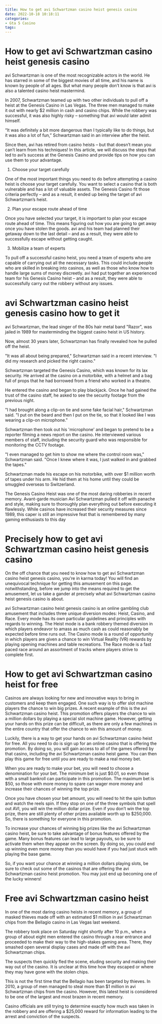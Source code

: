 ```yaml
---
title: How to get avi Schwartzman casino heist genesis casino
date: 2022-10-18 10:18:11
categories:
- Gta 5 Casino
tags:
---
```



#  How to get avi Schwartzman casino heist genesis casino

avi Schwartzman is one of the most recognizable actors in the world. He has starred in some of the biggest movies of all time, and his name is known by people of all ages. But what many people don’t know is that avi is also a talented casino heist mastermind.

In 2007, Schwartzman teamed up with two other individuals to pull off a heist at the Genesis Casino in Las Vegas. The three men managed to make it out with nearly $2 million in cash and casino chips. While the robbery was successful, it was also highly risky – something that avi would later admit himself.

“It was definitely a bit more dangerous than I typically like to do things, but it was also a lot of fun,” Schwartzman said in an interview after the heist.

Since then, avi has retired from casino heists – but that doesn’t mean you can’t learn from his techniques! In this article, we will discuss the steps that led to avi’s success at the Genesis Casino and provide tips on how you can use them to your advantage.

1. Choose your target carefully

One of the most important things you need to do before attempting a casino heist is choose your target carefully. You want to select a casino that is both vulnerable and has a lot of valuable assets. The Genesis Casino fit those criteria perfectly – and as a result, it ended up being the target of avi Schwartzman’s heist.

2. Plan your escape route ahead of time

Once you have selected your target, it is important to plan your escape route ahead of time. This means figuring out how you are going to get away once you have stolen the goods. avi and his team had planned their getaway down to the last detail – and as a result, they were able to successfully escape without getting caught.

3. Mobilize a team of experts

To pull off a successful casino heist, you need a team of experts who are capable of carrying out all the necessary tasks. This could include people who are skilled in breaking into casinos, as well as those who know how to handle large sums of money discreetly. avi had put together an experienced team for his Genesis Casino heist – and as a result, they were able to successfully carry out the robbery without any issues.

#  avi Schwartzman casino heist genesis casino how to get it

avi Schwartzman, the lead singer of the 80s hair metal band "Razor", was jailed in 1989 for masterminding the biggest casino heist in US history.

Now, almost 30 years later, Schwartzman has finally revealed how he pulled off the heist.

"It was all about being prepared," Schwartzman said in a recent interview. "I did my research and picked the right casino."

Schwartzman targeted the Genesis Casino, which was known for its lax security. He arrived at the casino on a motorbike, with a helmet and a bag full of props that he had borrowed from a friend who worked in a theatre.

He entered the casino and began to play blackjack. Once he had gained the trust of the casino staff, he asked to see the security footage from the previous night.

"I had brought along a clip-on tie and some fake facial hair," Schwartzman said. "I put on the beard and then I put on the tie, so that it looked like I was wearing a clip-on microphone."

Schwartzman then took out his 'microphone' and began to pretend to be a reporter filming a news report on the casino. He interviewed various members of staff, including the security guard who was responsible for monitoring the CCTV footage.

"I even managed to get him to show me where the control room was," Schwartzman said. "Once I knew where it was, I just walked in and grabbed the tapes."

Schwartzman made his escape on his motorbike, with over $1 million worth of tapes under his arm. He hid them at his home until they could be smuggled overseas to Switzerland.


 The Genesis Casino Heist was one of the most daring robberies in recent memory. Avant-garde musician Avi Schwartzman pulled it off with panache and style, making sure to thoroughly plan everything out before executing it flawlessly. While casinos have increased their security measures since 1989, this caper is still an impressive feat that is remembered by many gaming enthusiasts to this day

#  Precisely how to get avi Schwartzman casino heist genesis casino 

On the off chance that you need to know how to get avi Schwartzman casino heist genesis casino, you're in karma today! You will find an unequivocal technique for getting this amusement on this page. notwithstanding, before we jump into the means required to get the amusement, let us take a gander at precisely what avi Schwartzman casino heist genesis casino is about.

avi Schwartzman casino heist genesis casino is an online gambling club amusement that includes three unique diversion modes: Heist, Casino, and Race. Every mode has its own particular guidelines and principles with regards to winning. The Heist mode is a bank robbery themed diversion in which players endeavor to amass as much cash as could reasonably be expected before time runs out. The Casino mode is a round of opportunity in which players are given a chance to win Virtual Reality (VR) rewards by playing opening machines and table recreations. The Race mode is a fast paced race around an assortment of tracks where players strive to complete first.

#  How to get avi Schwartzman casino heist for free 

Casinos are always looking for new and innovative ways to bring in customers and keep them engaged. One such way is to offer slot machine players the chance to win big prizes. A recent example of this is the avi Schwartzman casino heist. This promotion offers players the chance to win a million dollars by playing a special slot machine game. However, getting your hands on this prize can be difficult, as there are only a few machines in the entire country that offer the chance to win this amount of money.

Luckily, there is a way to get your hands on avi Schwartzman casino heist for free. All you need to do is sign up for an online casino that is offering the promotion. By doing so, you will gain access to all of the games offered by that casino, including the avi Schwartzman casino heist game. You can then play this game for free until you are ready to make a real money bet.

When you are ready to make your bet, you will need to choose a denomination for your bet. The minimum bet is just $0.01, so even those with a small bankroll can participate in this promotion. The maximum bet is $50, so those with more money to spare can wager more money and increase their chances of winning the top prize.

Once you have chosen your bet amount, you will need to hit the spin button and watch the reels spin. If they stop on one of the three symbols that spell out AVI, you will win the million dollar prize. Even if you don’t win the top prize, there are still plenty of other prizes available worth up to $250,000. So, there is something for everyone in this promotion.

To increase your chances of winning big prizes like the avi Schwartzman casino heist, be sure to take advantage of bonus features offered by the game. Many bonus features can lead to large payouts, so be sure to activate them when they appear on the screen. By doing so, you could end up winning even more money than you would have if you had just stuck with playing the base game.

So, if you want your chance at winning a million dollars playing slots, be sure to check out some of the casinos that are offering the avi Schwartzman casino heist promotion. You may just end up becoming one of the lucky winners!

#  Free avi Schwartzman casino heist

In one of the most daring casino heists in recent memory, a group of masked thieves made off with an estimated $1 million in avi Schwartzman chips from the Bellagio casino in Las Vegas last weekend.

The robbery took place on Saturday night shortly after 10 p.m., when a group of about eight men entered the casino through a rear entrance and proceeded to make their way to the high-stakes gaming area. There, they smashed open several display cases and made off with the avi Schwartzman chips.

The suspects then quickly fled the scene, eluding security and making their way out of the casino. It is unclear at this time how they escaped or where they may have gone with the stolen chips.

This is not the first time that the Bellagio has been targeted by thieves. In 2010, a group of men managed to steal more than $1 million in avi Schwartzman chips from the casino. However, this latest heist is considered to be one of the largest and most brazen in recent memory.

 Casino officials are still trying to determine exactly how much was taken in the robbery and are offering a $25,000 reward for information leading to the arrest and conviction of the suspects.